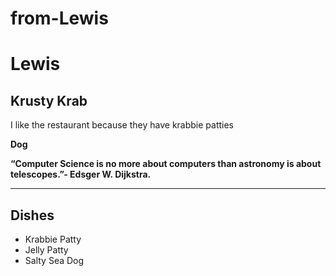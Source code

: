# from-Lewis

# Lewis
## Krusty Krab
I like the restaurant because they have krabbie patties

**Dog**

**“Computer Science is no more about computers than astronomy is about telescopes.”- Edsger W. Dijkstra.**

---
## Dishes
* Krabbie Patty
* Jelly Patty
* Salty Sea Dog
